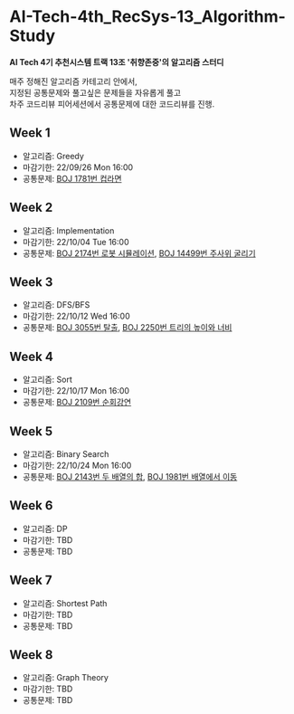 # AI-Tech-4th_RecSys-13_Algorithm-Study
**AI Tech 4기 추천시스템 트랙 13조 '취향존중'의 알고리즘 스터디**  
  
매주 정해진 알고리즘 카테고리 안에서,  
지정된 공통문제와 풀고싶은 문제들을 자유롭게 풀고    
차주 코드리뷰 피어세션에서 공통문제에 대한 코드리뷰를 진행.  

## Week 1
- 알고리즘: Greedy
- 마감기한: 22/09/26 Mon 16:00 
- 공통문제: [BOJ 1781번 컵라면](https://www.acmicpc.net/problem/1781)
  
## Week 2
- 알고리즘: Implementation
- 마감기한: 22/10/04 Tue 16:00
- 공통문제: [BOJ 2174번 로봇 시뮬레이션](https://www.acmicpc.net/problem/2174), 
[BOJ 14499번 주사위 굴리기](https://www.acmicpc.net/problem/14499)

## Week 3
- 알고리즘: DFS/BFS
- 마감기한: 22/10/12 Wed 16:00
- 공통문제: [BOJ 3055번 탈출](https://www.acmicpc.net/problem/3055), 
[BOJ 2250번 트리의 높이와 너비](https://www.acmicpc.net/problem/2250)

## Week 4
- 알고리즘: Sort
- 마감기한: 22/10/17 Mon 16:00
- 공통문제: [BOJ 2109번 순회강연](https://www.acmicpc.net/problem/2109)

## Week 5
- 알고리즘: Binary Search
- 마감기한: 22/10/24 Mon 16:00
- 공통문제: [BOJ 2143번 두 배열의 합](https://www.acmicpc.net/problem/2143),
[BOJ 1981번 배열에서 이동](https://www.acmicpc.net/problem/1981)

## Week 6
- 알고리즘: DP
- 마감기한: TBD
- 공통문제: TBD

## Week 7
- 알고리즘: Shortest Path
- 마감기한: TBD
- 공통문제: TBD

## Week 8
- 알고리즘: Graph Theory
- 마감기한: TBD
- 공통문제: TBD

